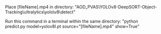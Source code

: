Place [fileName].mp4 in directory:
"AOD_PVAS\YOLOv8-DeepSORT-Object-Tracking\ultralytics\yolo\v8\detect"

Run this command in a terminal within the same directory:
"python predict.py model=yolov8l.pt source="[fileName].mp4" show=True"